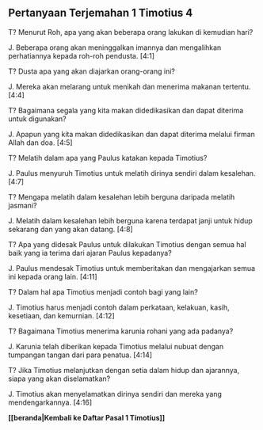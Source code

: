 ## Pertanyaan Terjemahan 1 Timotius 4 ##

T? Menurut Roh, apa yang akan beberapa orang lakukan di kemudian hari?

J. Beberapa orang akan meninggalkan imannya dan mengalihkan perhatiannya kepada roh-roh pendusta. [4:1]

T? Dusta apa yang akan diajarkan orang-orang ini?

J. Mereka akan melarang untuk menikah dan menerima makanan tertentu. [4:4]

T? Bagaimana segala yang kita makan didedikasikan dan dapat diterima untuk digunakan?

J. Apapun yang kita makan didedikasikan dan dapat diterima melalui firman Allah dan doa. [4:5]

T? Melatih dalam apa yang Paulus katakan kepada Timotius?

J. Paulus menyuruh Timotius untuk melatih dirinya sendiri dalam kesalehan. [4:7]

T? Mengapa melatih dalam kesalehan lebih berguna daripada melatih jasmani?

J. Melatih dalam kesalehan lebih berguna karena terdapat janji untuk hidup sekarang dan yang akan datang. [4:8]

T? Apa yang didesak Paulus untuk dilakukan Timotius dengan semua hal baik yang ia terima dari ajaran Paulus kepadanya?

J. Paulus mendesak Timotius untuk memberitakan dan mengajarkan semua ini kepada orang lain. [4:11]

T? Dalam hal apa Timotius menjadi contoh bagi yang lain?

J. Timotius harus menjadi contoh dalam perkataan, kelakuan, kasih, kesetiaan, dan kemurnian. [4:12]

T? Bagaimana Timotius menerima karunia rohani yang ada padanya?

J. Karunia telah diberikan kepada Timotius melalui nubuat dengan tumpangan tangan dari para penatua. [4:14]

T? Jika Timotius melanjutkan dengan setia dalam hidup dan ajarannya, siapa yang akan diselamatkan?

J. Timotius akan menyelamatkan dirinya sendiri dan mereka yang mendengarkannya. [4:16]

__[[beranda|Kembali ke Daftar Pasal 1 Timotius]]__

